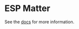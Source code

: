 # ESP Matter

See the [docs](https://docs.espressif.com/projects/esp-matter/en/latest/esp32/index.html) for more information.
